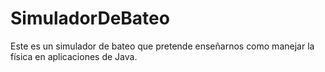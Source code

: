 SimuladorDeBateo
================

Este es un simulador de bateo que pretende enseñarnos como manejar la física en aplicaciones de Java.